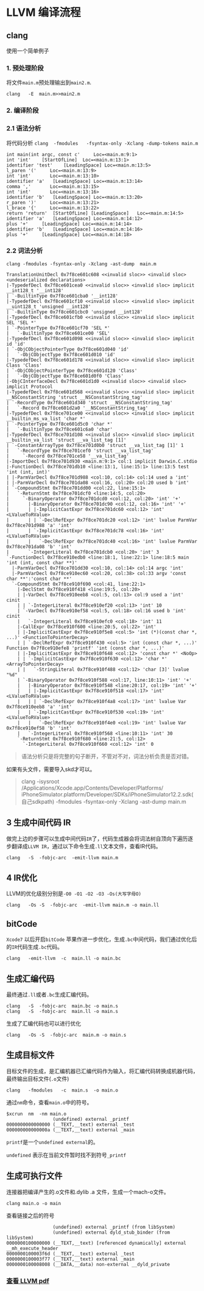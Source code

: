 # LLVM 编译流程
## clang 
使用一个简单例子
### 1. 预处理阶段
将文件`main.m`预处理输出到`main2.m`.


```
clang	-E	main.m>>main2.m
```

### 2. 编译阶段

### 2.1 语法分析
将代码分析
`clang	-fmodules	-fsyntax-only -Xclang -dump-tokens main.m`

```
int main(int argc, const c'		Loc=<main.m:9:1>
int 'int'	 [StartOfLine]	Loc=<main.m:13:1>
identifier 'test'	 [LeadingSpace]	Loc=<main.m:13:5>
l_paren '('		Loc=<main.m:13:9>
int 'int'		Loc=<main.m:13:10>
identifier 'a'	 [LeadingSpace]	Loc=<main.m:13:14>
comma ','		Loc=<main.m:13:15>
int 'int'		Loc=<main.m:13:16>
identifier 'b'	 [LeadingSpace]	Loc=<main.m:13:20>
r_paren ')'		Loc=<main.m:13:21>
l_brace '{'		Loc=<main.m:13:22>
return 'return'	 [StartOfLine] [LeadingSpace]	Loc=<main.m:14:5>
identifier 'a'	 [LeadingSpace]	Loc=<main.m:14:12>
plus '+'	 [LeadingSpace]	Loc=<main.m:14:14>
identifier 'b'	 [LeadingSpace]	Loc=<main.m:14:16>
plus '+'	 [LeadingSpace]	Loc=<main.m:14:18>
```

### 2.2 词法分析

`clang -fmodules -fsyntax-only -Xclang -ast-dump  main.m`


```
TranslationUnitDecl 0x7f8ce601c608 <<invalid sloc>> <invalid sloc> <undeserialized declarations>
|-TypedefDecl 0x7f8ce601cea0 <<invalid sloc>> <invalid sloc> implicit __int128_t '__int128'
| `-BuiltinType 0x7f8ce601cba0 '__int128'
|-TypedefDecl 0x7f8ce601cf10 <<invalid sloc>> <invalid sloc> implicit __uint128_t 'unsigned __int128'
| `-BuiltinType 0x7f8ce601cbc0 'unsigned __int128'
|-TypedefDecl 0x7f8ce601cfb0 <<invalid sloc>> <invalid sloc> implicit SEL 'SEL *'
| `-PointerType 0x7f8ce601cf70 'SEL *'
|   `-BuiltinType 0x7f8ce601ce00 'SEL'
|-TypedefDecl 0x7f8ce601d098 <<invalid sloc>> <invalid sloc> implicit id 'id'
| `-ObjCObjectPointerType 0x7f8ce601d040 'id'
|   `-ObjCObjectType 0x7f8ce601d010 'id'
|-TypedefDecl 0x7f8ce601d178 <<invalid sloc>> <invalid sloc> implicit Class 'Class'
| `-ObjCObjectPointerType 0x7f8ce601d120 'Class'
|   `-ObjCObjectType 0x7f8ce601d0f0 'Class'
|-ObjCInterfaceDecl 0x7f8ce601d1d0 <<invalid sloc>> <invalid sloc> implicit Protocol
|-TypedefDecl 0x7f8ce601d568 <<invalid sloc>> <invalid sloc> implicit __NSConstantString 'struct __NSConstantString_tag'
| `-RecordType 0x7f8ce601d340 'struct __NSConstantString_tag'
|   `-Record 0x7f8ce601d2a0 '__NSConstantString_tag'
|-TypedefDecl 0x7f8ce701ce00 <<invalid sloc>> <invalid sloc> implicit __builtin_ms_va_list 'char *'
| `-PointerType 0x7f8ce601d5c0 'char *'
|   `-BuiltinType 0x7f8ce601c6a0 'char'
|-TypedefDecl 0x7f8ce701d108 <<invalid sloc>> <invalid sloc> implicit __builtin_va_list 'struct __va_list_tag [1]'
| `-ConstantArrayType 0x7f8ce701d0b0 'struct __va_list_tag [1]' 1
|   `-RecordType 0x7f8ce701cef0 'struct __va_list_tag'
|     `-Record 0x7f8ce701ce58 '__va_list_tag'
|-ImportDecl 0x7f8ce701d930 <main.m:9:1> col:1 implicit Darwin.C.stdio
|-FunctionDecl 0x7f8ce701db10 <line:13:1, line:15:1> line:13:5 test 'int (int, int)'
| |-ParmVarDecl 0x7f8ce701d988 <col:10, col:14> col:14 used a 'int'
| |-ParmVarDecl 0x7f8ce701da08 <col:16, col:20> col:20 used b 'int'
| `-CompoundStmt 0x7f8ce701dd00 <col:22, line:15:1>
|   `-ReturnStmt 0x7f8ce701dcf0 <line:14:5, col:20>
|     `-BinaryOperator 0x7f8ce701dcd0 <col:12, col:20> 'int' '+'
|       |-BinaryOperator 0x7f8ce701dc90 <col:12, col:16> 'int' '+'
|       | |-ImplicitCastExpr 0x7f8ce701dc60 <col:12> 'int' <LValueToRValue>
|       | | `-DeclRefExpr 0x7f8ce701dc20 <col:12> 'int' lvalue ParmVar 0x7f8ce701d988 'a' 'int'
|       | `-ImplicitCastExpr 0x7f8ce701dc78 <col:16> 'int' <LValueToRValue>
|       |   `-DeclRefExpr 0x7f8ce701dc40 <col:16> 'int' lvalue ParmVar 0x7f8ce701da08 'b' 'int'
|       `-IntegerLiteral 0x7f8ce701dcb0 <col:20> 'int' 3
`-FunctionDecl 0x7f8ce910edb0 <line:18:1, line:22:1> line:18:5 main 'int (int, const char **)'
  |-ParmVarDecl 0x7f8ce701dd30 <col:10, col:14> col:14 argc 'int'
  |-ParmVarDecl 0x7f8ce910ec60 <col:20, col:38> col:33 argv 'const char **':'const char **'
  `-CompoundStmt 0x7f8ce910f690 <col:41, line:22:1>
    |-DeclStmt 0x7f8ce910f418 <line:19:5, col:20>
    | |-VarDecl 0x7f8ce910eeb8 <col:5, col:13> col:9 used a 'int' cinit
    | | `-IntegerLiteral 0x7f8ce910ef20 <col:13> 'int' 10
    | `-VarDecl 0x7f8ce910ef58 <col:5, col:18> col:16 used b 'int' cinit
    |   `-IntegerLiteral 0x7f8ce910efc0 <col:18> 'int' 11
    |-CallExpr 0x7f8ce910f600 <line:20:5, col:22> 'int'
    | |-ImplicitCastExpr 0x7f8ce910f5e8 <col:5> 'int (*)(const char *, ...)' <FunctionToPointerDecay>
    | | `-DeclRefExpr 0x7f8ce910f430 <col:5> 'int (const char *, ...)' Function 0x7f8ce910efe8 'printf' 'int (const char *, ...)'
    | |-ImplicitCastExpr 0x7f8ce910f648 <col:12> 'const char *' <NoOp>
    | | `-ImplicitCastExpr 0x7f8ce910f630 <col:12> 'char *' <ArrayToPointerDecay>
    | |   `-StringLiteral 0x7f8ce910f488 <col:12> 'char [3]' lvalue "%d"
    | `-BinaryOperator 0x7f8ce910f588 <col:17, line:10:11> 'int' '+'
    |   |-BinaryOperator 0x7f8ce910f548 <line:20:17, col:19> 'int' '+'
    |   | |-ImplicitCastExpr 0x7f8ce910f518 <col:17> 'int' <LValueToRValue>
    |   | | `-DeclRefExpr 0x7f8ce910f4a8 <col:17> 'int' lvalue Var 0x7f8ce910eeb8 'a' 'int'
    |   | `-ImplicitCastExpr 0x7f8ce910f530 <col:19> 'int' <LValueToRValue>
    |   |   `-DeclRefExpr 0x7f8ce910f4e0 <col:19> 'int' lvalue Var 0x7f8ce910ef58 'b' 'int'
    |   `-IntegerLiteral 0x7f8ce910f568 <line:10:11> 'int' 30
    `-ReturnStmt 0x7f8ce910f680 <line:21:5, col:12>
      `-IntegerLiteral 0x7f8ce910f660 <col:12> 'int' 0
```


> 语法分析只是将完整的句子断开，不管对不对，词法分析负责是否对错。
> 

如果有头文件，需要导入skd才可以。

> clang	-isysroot	/Applications/Xcode.app/Contents/Developer/Platforms/
iPhoneSimulator.platform/Developer/SDKs/iPhoneSimulator12.2.sdk(自己sdkpath) 	-fmodules	-fsyntax-only -Xclang -ast-dump main.m

## 3 生成中间代码 IR

做完上边的步骤可以生成中间代码`IR`了，代码生成器会将词法树自顶向下遍历逐步翻译成`LLVM IR`，通过以下命令生成`.ll`文本文件，查看IR代码。

```
clang	-S	-fobjc-arc	-emit-llvm main.m
```

## 4 IR优化
LLVM的优化级别分别是`-O0 -O1 -O2 -O3 -Os(大写字母O)`

```
clang	-Os	-S	-fobjc-arc	-emit-llvm main.m -o main.ll
```

## bitCode
`Xcode7` 以后开启`bitCode` 苹果作进一步优化，生成`.bc`中间代码，我们通过优化后的`IR`代码生成`.bc`代码。

```
clang	-emit-llvm	-c	main.ll -o main.bc
```

## 生成汇编代码

最终通过`.ll`或者`.bc`生成汇编代码。


```
clang	-S	-fobjc-arc	main.bc	-o main.s
clang	-S	-fobjc-arc	main.ll	-o main.s
```

生成了汇编代码也可以进行优化

```
clang	-Os	-S	-fobjc-arc	main.m -o main.s
```

## 生成目标文件

目标文件的生成，是汇编机器已汇编代码作为输入，将汇编代码转换成机器代码，最终输出目标文件(`.o`文件)

```
clang	-fmodules	-c	main.s	-o main.o
```

通过`nm`命令，查看`main.o`中的符号。

```
$xcrun	nm	-nm	main.o
                 (undefined) external _printf
0000000000000000 (__TEXT,__text) external _test
000000000000000a (__TEXT,__text) external _main
```

`printf`是一个`undefined external`的。

`undefined` 表示在当前文件暂时找不到符号`_printf`


## 生成可执行文件

连接器把编译产生的.o文件和.dylib .a 文件，生成一个mach-o文件。

```
clang main.o -o main
```

查看链接之后的符号

```
                 (undefined) external _printf (from libSystem)
                 (undefined) external dyld_stub_binder (from libSystem)
0000000100000000 (__TEXT,__text) [referenced dynamically] external __mh_execute_header
0000000100003f6d (__TEXT,__text) external _test
0000000100003f77 (__TEXT,__text) external _main
0000000100008008 (__DATA,__data) non-external __dyld_private

```

### [查看 LLVM pdf]([LLVM-课件-](media/LLVM-%E8%AF%BE%E4%BB%B6-.pdf))